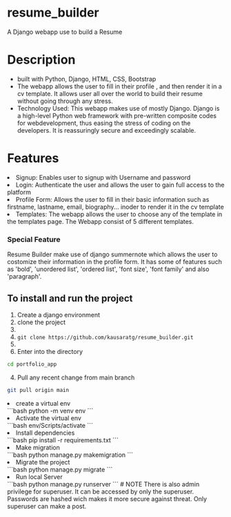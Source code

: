 # resume_builder
A Django webapp use to build a Resume
# Description
<ul>
<li>built with Python, Django, HTML, CSS, Bootstrap</li>
<li>The webapp allows the user to fill in their profile , and then render it in a cv template. It allows user all over the world to build their resume without going through any stress.</li>
<li>Technology Used: This webapp makes use of mostly Django. Django is a high-level Python web framework with pre-written composite codes for webdevelopment, thus easing the stress of coding on the developers. It is reassuringly secure and exceedingly scalable.</li>
</ul>

# Features
<li>Signup: Enables user to signup with Username and password</li>
<li>Login: Authenticate the user and allows the user to gain full access to the platform </li>
<li>Profile Form: Allows the user to fill in their basic information such as firstname, lastname, email, biography... inoder to render it in the cv template</li>
<li>Templates: The webapp allows the user to choose any of the template in the templates page. The Webapp consist of 5 different templates. </li>

### Special Feature
Resume Builder make use of django summernote which allows the user to costomize their information in the profile form. It has some of features such as 'bold', 'unordered list', 'ordered list', 'font size', 'font family' and also 'paragraph'.

## To install and run the project
1. Create a django environment 
2. clone the project    
3. 
4. ```git clone https://github.com/kausaratg/resume_builder.git```
5. 
6. Enter into the directory
```bash
cd portfolio_app
```
4.  Pull any recent change from main branch
```bash
git pull origin main
```
<li> create a virtual env </li>
```bash
python -m venv env
```
<li>Activate the virtual env</li>
```bash
env/Scripts/activate
```
<li>Install dependencies</li>
```bash
pip install -r requirements.txt
```
<li>Make migration</li>
```bash
python manage.py makemigration
```
<li>Migrate the project</li>
```bash
python manage.py migrate
```
<li>Run local Server</li>
```bash
python manage.py runserver
```
# NOTE
There is also admin privilege for superuser. It can be accessed by only the superuser. Passwords are hashed wich makes it more secure against threat. Only superuser can make a post.
